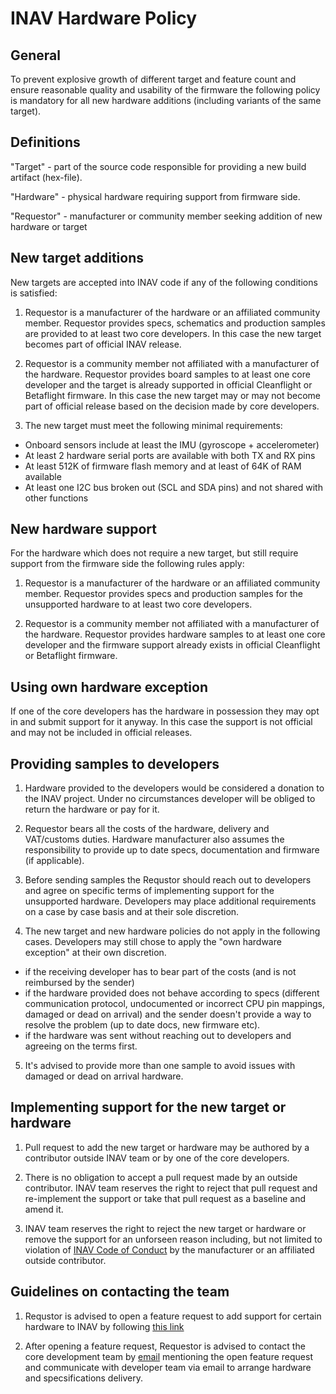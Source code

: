 # INAV Hardware Policy

## General

To prevent explosive growth of different target and feature count and ensure reasonable quality and usability of the firmware the following policy is mandatory for all new hardware additions (including variants of the same target).

## Definitions

"Target" - part of the source code responsible for providing a new build artifact (hex-file).

"Hardware" - physical hardware requiring support from firmware side.

"Requestor" - manufacturer or community member seeking addition of new hardware or target

## New target additions

New targets are accepted into INAV code if any of the following conditions is satisfied:

1. Requestor is a manufacturer of the hardware or an affiliated community member. Requestor provides specs, schematics and production samples are provided to at least two core developers. In this case the new target becomes part of official INAV release.

2. Requestor is a community member not affiliated with a manufacturer of the hardware. Requestor provides board samples to at least one core developer and the target is already supported in official Cleanflight or Betaflight firmware. In this case the new target may or may not become part of official release based on the decision made by core developers.

3. The new target must meet the following minimal requirements:

  * Onboard sensors include at least the IMU (gyroscope + accelerometer)
  * At least 2 hardware serial ports are available with both TX and RX pins
  * At least 512K of firmware flash memory and at least of 64K of RAM available
  * At least one I2C bus broken out (SCL and SDA pins) and not shared with other functions 

## New hardware support

For the hardware which does not require a new target, but still require support from the firmware side the following rules apply:

1. Requestor is a manufacturer of the hardware or an affiliated community member. Requestor provides specs and production samples for the unsupported hardware to at least two core developers.

2. Requestor is a community member not affiliated with a manufacturer of the hardware. Requestor provides hardware samples to at least one core developer and the firmware support already exists in official Cleanflight or Betaflight firmware.

## Using own hardware exception

If one of the core developers has the hardware in possession they may opt in and submit support for it anyway. In this case the support is not official and may not be included in official releases.

## Providing samples to developers

1. Hardware provided to the developers would be considered a donation to the INAV project. Under no circumstances developer will be obliged to return the hardware or pay for it.

2. Requestor bears all the costs of the hardware, delivery and VAT/customs duties. Hardware manufacturer also assumes the responsibility to provide up to date specs, documentation and firmware (if applicable).

3. Before sending samples the Requstor should reach out to developers and agree on specific terms of implementing support for the unsupported hardware. Developers may place additional requirements on a case by case basis and at their sole discretion.

4. The new target and new hardware policies do not apply in the following cases. Developers may still chose to apply the "own hardware exception" at their own discretion.

  * if the receiving developer has to bear part of the costs (and is not reimbursed by the sender)
  * if the hardware provided does not behave according to specs (different communication protocol, undocumented or incorrect CPU pin mappings, damaged or dead on arrival) and the sender doesn't provide a way to resolve the problem (up to date docs, new firmware etc).
  * if the hardware was sent without reaching out to developers and agreeing on the terms first.

5. It's advised to provide more than one sample to avoid issues with damaged or dead on arrival hardware.

## Implementing support for the new target or hardware

1. Pull request to add the new target or hardware may be authored by a contributor outside INAV team or by one of the core developers. 

2. There is no obligation to accept a pull request made by an outside contributor. INAV team reserves the right to reject that pull request and re-implement the support or take that pull request as a baseline and amend it.

3. INAV team reserves the right to reject the new target or hardware or remove the support for an unforseen reason including, but not limited to violation of [INAV Code of Conduct](CODE_OF_CONDUCT.md) by the manufacturer or an affiliated outside contributor.

## Guidelines on contacting the team

1. Requstor is advised to open a feature request to add support for certain hardware to INAV by following [this link](https://github.com/iNavFlight/inav/issues/new/choose)

2. After opening a feature request, Requestor is advised to contact the core development team by [email](mailto:coredev@inavflight.com) mentioning the open feature request and communicate with developer team via email to arrange hardware and specsifications delivery.